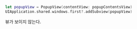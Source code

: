 ```swift
let popupView = PopupView(contentView: popupContentsView)
UIApplication.shared.windows.first?.addSubview(popupView)
```

뷰가 보이지 않는다.